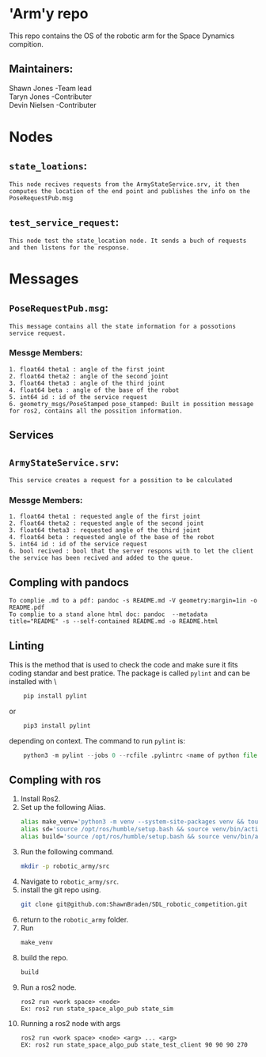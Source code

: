 # 'Arm'y repo
This repo contains the OS of the robotic arm for the Space Dynamics compition. 

## Maintainers:
Shawn Jones -Team lead\
Taryn Jones -Contributer\
Devin Nielsen -Contributer
# Nodes 
## `state_loations`:

    This node recives requests from the ArmyStateService.srv, it then computes the location of the end point and publishes the info on the PoseRequestPub.msg
## `test_service_request`:
    
    This node test the state_location node. It sends a buch of requests and then listens for the response.

# Messages
## `PoseRequestPub.msg`:
    This message contains all the state information for a possotions service request.
### Messge Members:
    1. float64 theta1 : angle of the first joint
    2. float64 theta2 : angle of the second joint
    3. float64 theta3 : angle of the third joint
    4. float64 beta : angle of the base of the robot
    5. int64 id : id of the service request
    6. geometry_msgs/PoseStamped pose_stamped: Built in possition message for ros2, contains all the possition information.

## Services 
## `ArmyStateService.srv`:
    This service creates a request for a possition to be calculated
### Messge Members:
    1. float64 theta1 : requested angle of the first joint
    2. float64 theta2 : requested angle of the second joint
    3. float64 theta3 : requested angle of the third joint
    4. float64 beta : requested angle of the base of the robot
    5. int64 id : id of the service request
    6. bool recived : bool that the server respons with to let the client the service has been recived and added to the queue.

## Compling with pandocs
    To complie .md to a pdf: pandoc -s README.md -V geometry:margin=1in -o README.pdf
    To complie to a stand alone html doc: pandoc  --metadata title="README" -s --self-contained README.md -o README.html

## Linting
This is the method that is used to check the code and make sure it fits coding standar and best pratice. The package is called `pylint` and can be installed with \
``` python
    pip install pylint  
```
or 
```python
    pip3 install pylint 
```
depending on context. The command to run `pylint` is:
```python
    python3 -m pylint --jobs 0 --rcfile .pylintrc <name of python file or folder>
```
## Compling with ros
1. Install Ros2.
2. Set up the following Alias.
    ```bash
    alias make_venv='python3 -m venv --system-site-packages venv && touch venv/COLCON_IGNORE && source venv/bin/activate && rosdep install --from-paths src --ignore-src -r -y'
    alias sd='source /opt/ros/humble/setup.bash && source venv/bin/activate && . install/setup.bash'
    alias build='source /opt/ros/humble/setup.bash && source venv/bin/activate && python3 -m colcon build --symlink-install && . install/local_setup.bash'
    ```
3. Run the following command.
    ```bash
    mkdir -p robotic_army/src
    ```
4. Navigate to `robotic_army/src`.
5. install the git repo using.
    ```bash
    git clone git@github.com:ShawnBraden/SDL_robotic_competition.git
    ```
6. return to the `robotic_army` folder.
7. Run 
    ```bash
    make_venv
    ```
8. build the repo.
    ```bash
    build
    ```
9. Run a ros2 node.
    ```ros2
    ros2 run <work space> <node>
    Ex: ros2 run state_space_algo_pub state_sim
    ```
10. Running a ros2 node with args
    ```ros2
    ros2 run <work space> <node> <arg> ... <arg>
    EX: ros2 run state_space_algo_pub state_test_client 90 90 90 270
    ```


